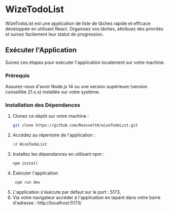 # WizeTodoList

WizeTodoList est une application de liste de tâches rapide et efficace développée en utilisant React. Organisez vos tâches, attribuez des priorités et suivez facilement leur statut de progression.

## Exécuter l'Application

Suivez ces étapes pour exécuter l'application localement sur votre machine.

### Prérequis

Assurez-vous d'avoir Node.js 14 ou une version supérieure (version conseillée 21.x.x) installée sur votre système. 

### Installation des Dépendances

1. Clonez ce dépôt sur votre machine :
   ```bash
   git clone https://github.com/RoosveltK/wizeTodoList.git

2. Accédez au répertoire de l'application :
    ```bash
   cd WizeTodoList
3. Installez les dépendances en utilisant npm :
   ```bash 
   npm install
4. Éxécuter l'application 
   ```bash
    npm run dev
5. L'application s'éxécute par défaut sur le port : 5173,
6. Via votre navigateur accéder à l'application en tapant dans votre barre d'adresse : http://localhost:5173/